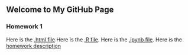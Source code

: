 ## Welcome to My GitHub Page

### Homework 1
Here is the [.html file](hw_1.html)
Here is the [.R file](hw_1.R).
Here is the [.ipynb file](hw_1.ipynb).
Here is the [homework description](IE360_Spring22_HW1.pdf)
